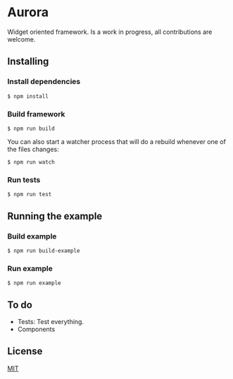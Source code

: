 # Aurora

Widget oriented framework. Is a work in progress, all contributions are welcome.

## Installing

### Install dependencies

    $ npm install

### Build framework

    $ npm run build

You can also start a watcher process that will do a rebuild whenever one of the files changes:

    $ npm run watch

### Run tests
    
    $ npm run test

## Running the example

### Build example

    $ npm run build-example

### Run example

    $ npm run example

## To do

- Tests: Test everything.
- Components

## License

[MIT](LICENSE.md)